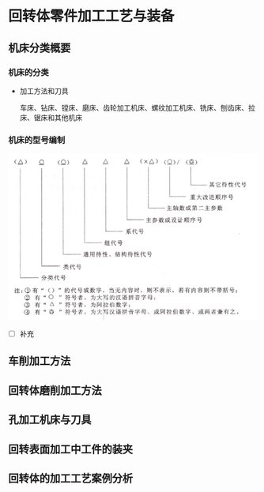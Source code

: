 # 回转体零件加工工艺与装备

## 机床分类概要

### 机床的分类

- 加工方法和刀具

  车床、钻床、镗床、磨床、齿轮加工机床、螺纹加工机床、铣床、刨齿床、拉床、锯床和其他机床

### 机床的型号编制

![](assets/2022-06-12-23-34-55.png)

- [ ] 补充

## 车削加工方法

## 回转体磨削加工方法

## 孔加工机床与刀具

## 回转表面加工中工件的装夹

## 回转体的加工工艺案例分析
